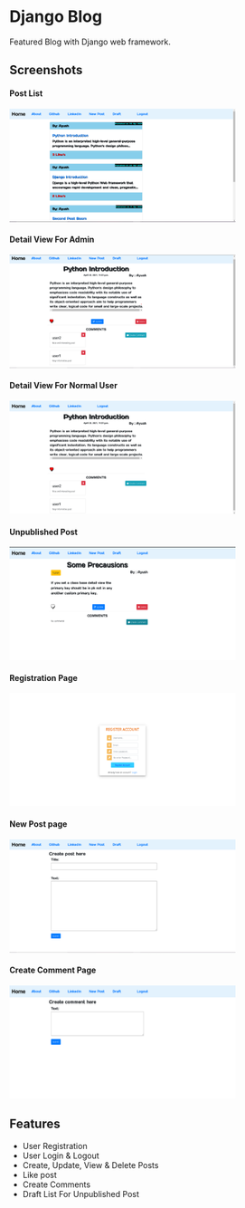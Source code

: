 # Django Blog

Featured Blog with Django web framework.

## Screenshots

#### Post List
<img src="blog/static/images/home_view.png" width="400" height="200"> 

#### Detail View For Admin
<img src="blog/static/images/detail_post.png" width="400" height="200">

#### Detail View  For Normal User
<img src="blog/static/images/normal_user_view.png" width="400" height="200">

#### Unpublished Post
<img src="blog/static/images/unpublished_post.png" width="400" height="200">

#### Registration Page
<img src="blog/static/images/register.png" width="400" height="200">

#### New Post page
<img src="blog/static/images/create_post.png" width="400" height="200">

#### Create Comment Page
<img src="blog/static/images/create_comment.png" width="400" height="200">


## Features
- User Registration
- User Login & Logout
- Create, Update, View & Delete Posts
- Like post
- Create Comments
- Draft List For Unpublished Post

